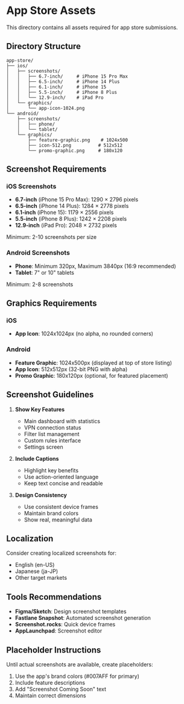 # App Store Assets

This directory contains all assets required for app store submissions.

## Directory Structure

```
app-store/
├── ios/
│   ├── screenshots/
│   │   ├── 6.7-inch/     # iPhone 15 Pro Max
│   │   ├── 6.5-inch/     # iPhone 14 Plus
│   │   ├── 6.1-inch/     # iPhone 15
│   │   ├── 5.5-inch/     # iPhone 8 Plus
│   │   └── 12.9-inch/    # iPad Pro
│   └── graphics/
│       └── app-icon-1024.png
└── android/
    ├── screenshots/
    │   ├── phone/
    │   └── tablet/
    └── graphics/
        ├── feature-graphic.png    # 1024x500
        ├── icon-512.png          # 512x512
        └── promo-graphic.png     # 180x120
```

## Screenshot Requirements

### iOS Screenshots
- **6.7-inch** (iPhone 15 Pro Max): 1290 × 2796 pixels
- **6.5-inch** (iPhone 14 Plus): 1284 × 2778 pixels  
- **6.1-inch** (iPhone 15): 1179 × 2556 pixels
- **5.5-inch** (iPhone 8 Plus): 1242 × 2208 pixels
- **12.9-inch** (iPad Pro): 2048 × 2732 pixels

Minimum: 2-10 screenshots per size

### Android Screenshots
- **Phone**: Minimum 320px, Maximum 3840px (16:9 recommended)
- **Tablet**: 7" or 10" tablets

Minimum: 2-8 screenshots

## Graphics Requirements

### iOS
- **App Icon**: 1024x1024px (no alpha, no rounded corners)

### Android
- **Feature Graphic**: 1024x500px (displayed at top of store listing)
- **App Icon**: 512x512px (32-bit PNG with alpha)
- **Promo Graphic**: 180x120px (optional, for featured placement)

## Screenshot Guidelines

1. **Show Key Features**
   - Main dashboard with statistics
   - VPN connection status
   - Filter list management
   - Custom rules interface
   - Settings screen

2. **Include Captions**
   - Highlight key benefits
   - Use action-oriented language
   - Keep text concise and readable

3. **Design Consistency**
   - Use consistent device frames
   - Maintain brand colors
   - Show real, meaningful data

## Localization

Consider creating localized screenshots for:
- English (en-US)
- Japanese (ja-JP)
- Other target markets

## Tools Recommendations

- **Figma/Sketch**: Design screenshot templates
- **Fastlane Snapshot**: Automated screenshot generation
- **Screenshot.rocks**: Quick device frames
- **AppLaunchpad**: Screenshot editor

## Placeholder Instructions

Until actual screenshots are available, create placeholders:
1. Use the app's brand colors (#007AFF for primary)
2. Include feature descriptions
3. Add "Screenshot Coming Soon" text
4. Maintain correct dimensions
